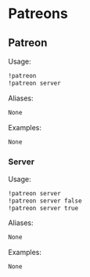 # Patreons



## Patreon



Usage:

```md
!patreon 
!patreon server 
```

Aliases:

```md
None
```

Examples:

```md
None
```

### Server

Usage:

```md
!patreon server 
!patreon server false 
!patreon server true 
```

Aliases:

```md
None
```

Examples:

```md
None
```

